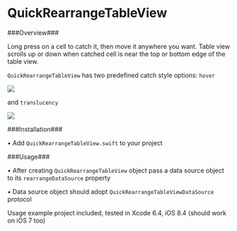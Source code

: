 # QuickRearrangeTableView

###Overview###

Long press on a cell to catch it, then move it anywhere you want. Table view scrolls up or down when catched cell is near the top or bottom edge of the table view.

```QuickRearrangeTableView``` has two predefined catch style options: ```hover```

![](https://raw.githubusercontent.com/okla/QuickRearrangeTableView/master/GIFs/Untitled.gif)

and ```translucency```

![](https://raw.githubusercontent.com/okla/QuickRearrangeTableView/master/GIFs/Untitled2-3.gif)

###Installation###

• Add ```QuickRearrangeTableView.swift``` to your project

###Usage###

• After creating ```QuickRearrangeTableView``` object pass a data source object to its ```rearrangeDataSource``` property

• Data source object should adopt ```QuickRearrangeTableViewDataSource``` protocol

Usage example project included, tested in Xcode 6.4, iOS 8.4 (should work on iOS 7 too)
